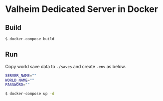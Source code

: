 # Valheim Dedicated Server in Docker

## Build

```bash
$ docker-compose build
```

## Run

Copy world save data to `./saves` and create `.env` as below.

```bash
SERVER_NAME=""
WORLD_NAME=""
PASSWORD=""
```

```bash
$ docker-compose up -d
```